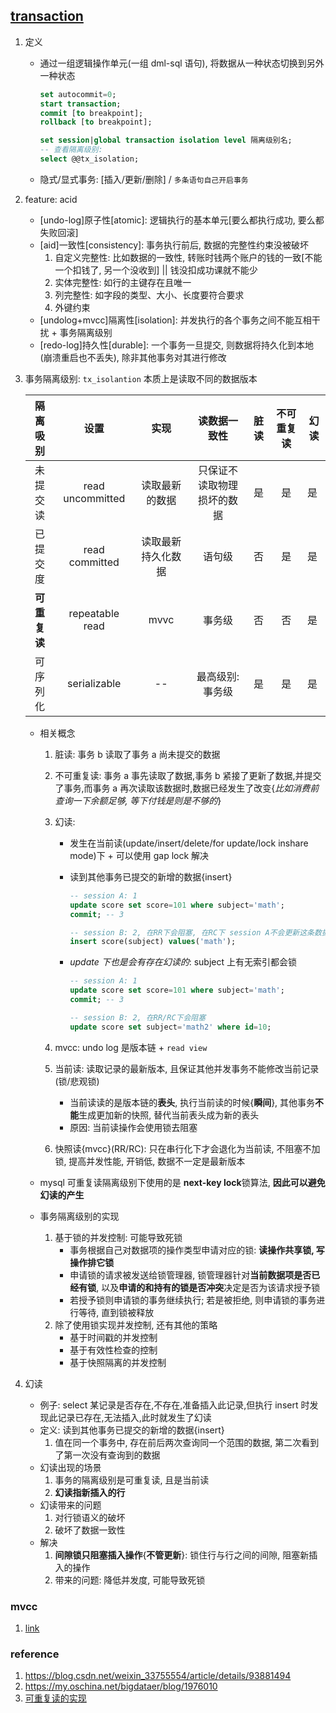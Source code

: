 ## [transaction](https://github.com/alice52/java-ocean/issues/90)

1. 定义

   - 通过一组逻辑操作单元(一组 dml-sql 语句), 将数据从一种状态切换到另外一种状态

     ```sql
     set autocommit=0;
     start transaction;
     commit [to breakpoint];
     rollback [to breakpoint];

     set session|global transaction isolation level 隔离级别名;
     -- 查看隔离级别:
     select @@tx_isolation;
     ```

   - 隐式/显式事务: [插入/更新/删除] / `多条语句自己开启事务`

2. feature: acid

   - [undo-log]原子性[atomic]: 逻辑执行的基本单元[要么都执行成功, 要么都失败回滚]
   - [aid]一致性[consistency]: 事务执行前后, 数据的完整性约束没被破坏
     1. 自定义完整性: 比如数据的一致性, 转账时钱两个账户的钱的一致[不能一个扣钱了, 另一个没收到] || 钱没扣成功课就不能少
     2. 实体完整性: 如行的主键存在且唯一
     3. 列完整性: 如字段的类型、大小、长度要符合要求
     4. 外键约束
   - [undolog+mvcc]隔离性[isolation]: 并发执行的各个事务之间不能互相干扰 + 事务隔离级别
   - [redo-log]持久性[durable]: 一个事务一旦提交, 则数据将持久化到本地(崩溃重启也不丢失), 除非其他事务对其进行修改

3. 事务隔离级别: `tx_isolantion` 本质上是读取不同的数据版本

   |   隔离吸别   |       设置       |        实现        |        读数据一致性        | 脏读 | 不可重复读 | 幻读 |
   | :----------: | :--------------: | :----------------: | :------------------------: | :--: | :--------: | ---- |
   |   未提交读   | read uncommitted |   读取最新的数据   | 只保证不读取物理损坏的数据 |  是  |     是     | 是   |
   |   已提交度   |  read committed  | 读取最新持久化数据 |           语句级           |  否  |     是     | 是   |
   | **可重复读** | repeatable read  |        mvvc        |           事务级           |  否  |     否     | 是   |
   |   可序列化   |   serializable   |         --         |      最高级别: 事务级      |  是  |     是     | 是   |

   - 相关概念

     1. 脏读: 事务 b 读取了事务 a 尚未提交的数据
     2. 不可重复读: 事务 a 事先读取了数据,事务 b 紧接了更新了数据,并提交了事务,而事务 a 再次读取该数据时,数据已经发生了改变{_比如消费前查询一下余额足够, 等下付钱是则是不够的_}
     3. 幻读:

        - 发生在当前读(update/insert/delete/for update/lock inshare mode)下 + 可以使用 gap lock 解决
        - 读到其他事务已提交的新增的数据{insert}

          ```sql
          -- session A: 1
          update score set score=101 where subject='math';
          commit; -- 3

          -- session B: 2, 在RR下会阻塞, 在RC下 session A不会更新这条数据
          insert score(subject) values('math');
          ```

        - _update 下也是会有存在幻读的_: subject 上有无索引都会锁

          ```sql
          -- session A: 1
          update score set score=101 where subject='math';
          commit; -- 3

          -- session B: 2, 在RR/RC下会阻塞
          update score set subject='math2' where id=10;
          ```

     4. mvcc: undo log 是版本链 + `read view`
     5. 当前读: 读取记录的最新版本, 且保证其他并发事务不能修改当前记录(锁/悲观锁)
        - 当前读读的是版本链的**表头**, 执行当前读的时候{**瞬间**}, 其他事务**不能**生成更加新的快照, 替代当前表头成为新的表头
        - 原因: 当前读操作会使用锁去阻塞
     6. 快照读{mvcc}(RR/RC): 只在串行化下才会退化为当前读, 不阻塞不加锁, 提高并发性能, 开销低, 数据不一定是最新版本

   - mysql 可重复读隔离级别下使⽤的是 **next-key lock**锁算法, **因此可以避免幻读的产⽣**
   - 事务隔离级别的实现

     1. 基于锁的并发控制: 可能导致死锁
        - 事务根据自己对数据项的操作类型申请对应的锁: **读操作共享锁, 写操作排它锁**
        - 申请锁的请求被发送给锁管理器, 锁管理器针对**当前数据项是否已经有锁**, 以及**申请的和持有的锁是否冲突**决定是否为该请求授予锁
        - 若授予锁则申请锁的事务继续执行; 若是被拒绝, 则申请锁的事务进行等待, 直到锁被释放
     2. 除了使用锁实现并发控制, 还有其他的策略
        - 基于时间戳的并发控制
        - 基于有效性检查的控制
        - 基于快照隔离的并发控制

4. 幻读

   - 例子: select 某记录是否存在,不存在,准备插入此记录,但执行 insert 时发现此记录已存在,无法插入,此时就发生了幻读
   - 定义: 读到其他事务已提交的新增的数据{insert}
     1. 值在同一个事务中, 存在前后两次查询同一个范围的数据, 第二次看到了第一次没有查询到的数据
   - 幻读出现的场景
     1. 事务的隔离级别是可重复读, 且是当前读
     2. **幻读指新插入的行**
   - 幻读带来的问题
     1. 对行锁语义的破坏
     2. 破坏了数据一致性
   - 解决
     1. **间隙锁只阻塞插入操作**{**不管更新**}: 锁住行与行之间的间隙, 阻塞新插入的操作
     2. 带来的问题: 降低并发度, 可能导致死锁

### mvcc

1. [link](./05.transaction.mvcc.md)

### reference

1. https://blog.csdn.net/weixin_33755554/article/details/93881494
2. https://my.oschina.net/bigdataer/blog/1976010
3. [可重复读的实现](https://www.cnblogs.com/yuzhuang/p/11585774.html)
